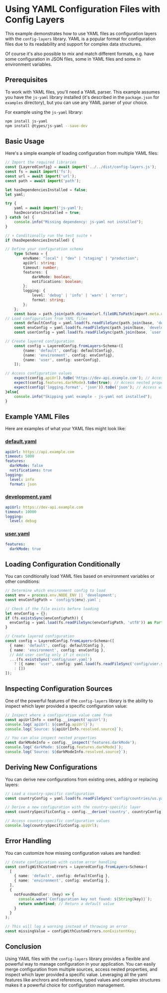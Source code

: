 # Using YAML Configuration Files with Config Layers

This example demonstrates how to use YAML files as configuration layers with the `config-layers` library. YAML is 
a popular format for configuration files due to its readability and support for complex data structures.

Of course it's also possible to mix and match different formats, e.g. have some configuration in JSON files, 
some in YAML files and some in environment variables.

## Prerequisites

To work with YAML files, you'll need a YAML parser. This example assumes you have the `js-yaml` library installed 
(it's described in the `package.json` for `examples` directory), but you can use any YAML parser of your choice.


For example using the `js-yaml` library:

```bash
npm install js-yaml
npm install @types/js-yaml --save-dev
```


## Basic Usage

Here's a simple example of loading configuration from multiple YAML files:

```typescript yaml-sample:@import.meta.vitest
// Import the required libraries
const {LayeredConfig} = await import('../../dist/config-layers.js');
const fs = await import('fs');
const url = await import('url');
const path = await import('path');

let hasDependenciesInstalled = false;
let yaml;

try {
    yaml = await import('js-yaml');
    hasDecoratorsInstalled = true;
} catch (e) {
    console.info("Missing dependency: js-yaml not installed");
}

// ⬇️ Conditionally run the test suite ⬇️
if (hasDependenciesInstalled) {

// Define your configuration schema
    type Schema = {
        envName: "local" | "dev" | "staging" | "production";
        apiUrl: string;
        timeout: number;
        features: {
            darkMode: boolean;
            notifications: boolean;
        };
        logging: {
            level: 'debug' | 'info' | 'warn' | 'error';
            format: string;
        };
    };
    const base = path.join(path.dirname(url.fileURLToPath(import.meta.url)), 'config');
// Load configuration from YAML files
    const defaultConfig = yaml.load(fs.readFileSync(path.join(base, 'default.yaml'), 'utf8')) as Partial<Schema>;
    const envConfig = yaml.load(fs.readFileSync(path.join(base, `development.yaml`), 'utf8')) as Partial<Schema>;
    const userConfig = yaml.load(fs.readFileSync(path.join(base, `user.yaml`), 'utf8')) as Partial<Schema>;

// Create layered configuration
    const config = LayeredConfig.fromLayers<Schema>([
        {name: 'default', config: defaultConfig},
        {name: 'environment', config: envConfig},
        {name: 'user', config: userConfig},
    ]);

// Access configuration values
    expect(config.apiUrl).toBe('https://dev-api.example.com'); // Access directly
    expect(config.features.darkMode).toBe(true); // Access nested properties
    expect(config('logging.format', 'json')).toBe('json'); // Access with fallback
}else{
    console.info("Skipping yaml example - js-yaml not installed");
}
```

## Example YAML Files

Here are examples of what your YAML files might look like:

### [default.yaml](config/default.yaml)
```yaml
apiUrl: https://api.example.com
timeout: 5000
features:
  darkMode: false
  notifications: true
logging:
  level: info
  format: json
```

### [development.yaml](config/development.yaml)
```yaml
apiUrl: https://dev-api.example.com
timeout: 10000
logging:
  level: debug
```

### [user.yaml](config/user.yaml)
```yaml
features:
  darkMode: true
```

## Loading Configuration Conditionally

You can conditionally load YAML files based on environment variables or other conditions:

```typescript
// Determine which environment config to load
const env = process.env.NODE_ENV || 'development';
const envConfigPath = `config/${env}.yaml`;

// Check if the file exists before loading
let envConfig = {};
if (fs.existsSync(envConfigPath)) {
  envConfig = yaml.load(fs.readFileSync(envConfigPath, 'utf8')) as Partial<Schema>;
}

// Create layered configuration
const config = LayeredConfig.fromLayers<Schema>([
  { name: 'default', config: defaultConfig },
  { name: 'environment', config: envConfig },
  // Add user config only if it exists
  ...(fs.existsSync('config/user.yaml') 
    ? [{ name: 'user', config: yaml.load(fs.readFileSync('config/user.yaml', 'utf8')) as Partial<Schema> }] 
    : [])
]);
```

## Inspecting Configuration Sources

One of the powerful features of the `config-layers` library is the ability to inspect which layer provided a specific configuration value:

```typescript
// Inspect where a configuration value came from
const apiUrlInfo = config.__inspect('apiUrl');
console.log(`apiUrl: ${config.apiUrl}`);
console.log(`Source: ${apiUrlInfo.resolved.source}`);

// You can also inspect nested properties
const darkModeInfo = config.__inspect('features.darkMode');
console.log(`darkMode: ${config.features.darkMode}`);
console.log(`Source: ${darkModeInfo.resolved.source}`);
```

## Deriving New Configurations

You can derive new configurations from existing ones, adding or replacing layers:

```typescript
// Load a country-specific configuration
const countryConfig = yaml.load(fs.readFileSync('config/countries/us.yaml', 'utf8')) as Partial<Schema>;

// Derive a new configuration with the country-specific layer
const countrySpecificConfig = config.__derive('country', countryConfig);

// Access country-specific configuration values
console.log(countrySpecificConfig.apiUrl);
```

## Error Handling

You can customize how missing configuration values are handled:

```typescript
// Create configuration with custom error handling
const configWithCustomErrors = LayeredConfig.fromLayers<Schema>(
  [
    { name: 'default', config: defaultConfig },
    { name: 'environment', config: envConfig },
  ],
  {
    notFoundHandler: (key) => {
      console.warn(`Configuration key not found: ${String(key)}`);
      return undefined; // Return a default value
    }
  }
);

// This will log a warning instead of throwing an error
const missingValue = configWithCustomErrors.nonExistentKey;
```

## Conclusion

Using YAML files with the `config-layers` library provides a flexible and powerful way to manage configuration in your application. You can easily merge configuration from multiple sources, access nested properties, and inspect which layer provided a specific value. Leveraging all the yaml features like anchrors and references, typed values and complex structures makes it a powerful choice for configuration management. 
